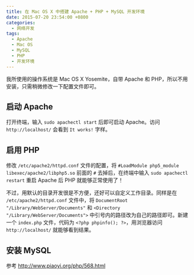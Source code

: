 ```yaml
---
title: 在 Mac OS X 中搭建 Apache + PHP + MySQL 开发环境
date: 2015-07-20 23:54:00 +0800
categories:
  - 网络开发
tags:
  - Apache
  - Mac OS
  - MySQL
  - PHP
  - 开发环境
---
```

我所使用的操作系统是 Mac OS X Yosemite，自带 Apache 和 PHP，所以不用安装，只需稍微修改一下配置文件即可。

## 启动 Apache

打开终端，输入 `sudo apachectl start` 后即可启动 Apache。访问 `http://localhost/` 会看到 `It works!` 字样。

## 启用 PHP

修改 `/etc/apache2/httpd.conf` 文件的配置，将 `#LoadModule php5_module libexec/apache2/libphp5.so` 前面的 `#` 去掉后，在终端中输入 `sudo apachectl restart` 重启 Apache 后 PHP 就能够正常使用了！

不过，用默认的目录开发很是不方便，还好可以自定义工作目录。同样是在 `/etc/apache2/httpd.conf` 文件中，将 `DocumentRoot "/Library/WebServer/Documents"` 和 `<Directory "/Library/WebServer/Documents">` 中引号内的路径改为自己的路径即可。新建一个 `index.php` 文件，代码为 `<?php phpinfo(); ?>`，用浏览器访问 `http://localhost/` 就能够看到结果。

## 安装 MySQL

参考 <http://www.piaoyi.org/php/568.html>

